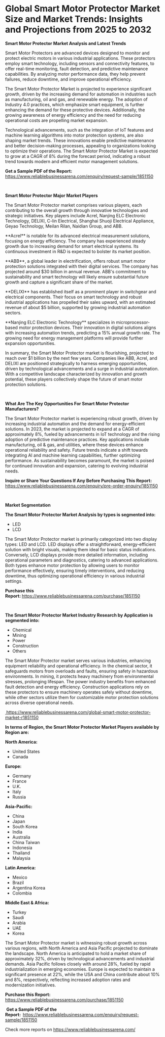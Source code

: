 <p><h1>Global Smart Motor Protector Market Size and Market Trends: Insights and Projections from 2025 to 2032</h1></p><p><strong>Smart Motor Protector Market Analysis and Latest Trends</strong></p>
<p><p>Smart Motor Protectors are advanced devices designed to monitor and protect electric motors in various industrial applications. These protectors employ smart technology, including sensors and connectivity features, to offer real-time monitoring, fault detection, and predictive maintenance capabilities. By analyzing motor performance data, they help prevent failures, reduce downtime, and improve operational efficiency.</p><p>The Smart Motor Protector Market is projected to experience significant growth, driven by the increasing demand for automation in industries such as manufacturing, oil and gas, and renewable energy. The adoption of Industry 4.0 practices, which emphasize smart equipment, is further enhancing the demand for these protective devices. Additionally, the growing awareness of energy efficiency and the need for reducing operational costs are propelling market expansion.</p><p>Technological advancements, such as the integration of IoT features and machine learning algorithms into motor protection systems, are also shaping market trends. These innovations enable predictive maintenance and better decision-making processes, appealing to organizations looking to optimize their operations. The Smart Motor Protector Market is expected to grow at a CAGR of 8% during the forecast period, indicating a robust trend towards modern and efficient motor management solutions.</p></p>
<p><strong>Get a Sample PDF of the Report:&nbsp;</strong> <a href="https://www.reliablebusinessarena.com/enquiry/request-sample/1851150?utm_campaign=3173&utm_medium=2&utm_source=Github&utm_content=ia&utm_term=26032025&utm_id=smart-motor-protector">https://www.reliablebusinessarena.com/enquiry/request-sample/1851150</a></p>
<p>&nbsp;</p>
<p><strong>Smart Motor Protector Major Market Players</strong></p>
<p><p>The Smart Motor Protector market comprises various players, each contributing to the overall growth through innovative technologies and strategic initiatives. Key players include Acrel, Nanjing ELC Electronic Technology, DELIXI, C-lin Electrical, Shanghai Shuoji Electrical Appliance, Geyao Technology, Meilan Rilan, Naidian Group, and ABB.</p><p>**Acrel** is notable for its advanced electrical measurement solutions, focusing on energy efficiency. The company has experienced steady growth due to increasing demand for smart electrical systems. Its continuous investment in R&D is expected to bolster its market position.</p><p>**ABB**, a global leader in electrification, offers robust smart motor protection solutions integrated with their digital services. The company has projected around $30 billion in annual revenue. ABB's commitment to sustainability and smart technology will likely ensure substantial future growth and capture a significant share of the market.</p><p>**DELIXI** has established itself as a prominent player in switchgear and electrical components. Their focus on smart technology and robust industrial applications has propelled their sales upward, with an estimated revenue of about $5 billion, supported by growing industrial automation sectors.</p><p>**Nanjing ELC Electronic Technology** specializes in microprocessor-based motor protection devices. Their innovation in digital solutions aligns with increasing automation trends, predicting a 15% annual growth rate. The growing need for energy management platforms will provide further expansion opportunities.</p><p>In summary, the Smart Motor Protector market is flourishing, projected to reach over $1 billion by the next few years. Companies like ABB, Acrel, and DELIXI are positioned strategically to harness emerging opportunities, driven by technological advancements and a surge in industrial automation. With a competitive landscape characterized by innovation and growth potential, these players collectively shape the future of smart motor protection solutions.</p></p>
<p>&nbsp;</p>
<p><strong>What Are The Key Opportunities For Smart Motor Protector Manufacturers?</strong></p>
<p><p>The Smart Motor Protector market is experiencing robust growth, driven by increasing industrial automation and the demand for energy-efficient solutions. In 2023, the market is projected to expand at a CAGR of approximately 8%, fueled by advancements in IoT technology and the rising adoption of predictive maintenance practices. Key applications include manufacturing, oil & gas, and utilities, where these devices enhance operational reliability and safety. Future trends indicate a shift towards integrating AI and machine learning capabilities, further optimizing performance. As sustainability becomes paramount, the market is poised for continued innovation and expansion, catering to evolving industrial needs.</p></p>
<p><strong>Inquire or Share Your Questions If Any Before Purchasing This Report:</strong> <a href="https://www.reliablebusinessarena.com/enquiry/pre-order-enquiry/1851150?utm_campaign=3173&utm_medium=2&utm_source=Github&utm_content=ia&utm_term=26032025&utm_id=smart-motor-protector">https://www.reliablebusinessarena.com/enquiry/pre-order-enquiry/1851150</a></p>
<p>&nbsp;</p>
<p><strong>Market Segmentation</strong></p>
<p><strong>The Smart Motor Protector Market Analysis by types is segmented into:</strong></p>
<p><ul><li>LED</li><li>LCD</li></ul></p>
<p><p>The Smart Motor Protector market is primarily categorized into two display types: LED and LCD. LED displays offer a straightforward, energy-efficient solution with bright visuals, making them ideal for basic status indications. Conversely, LCD displays provide more detailed information, including operational parameters and diagnostics, catering to advanced applications. Both types enhance motor protection by allowing users to monitor performance effectively, ensuring timely interventions, and reducing downtime, thus optimizing operational efficiency in various industrial settings.</p></p>
<p><strong>Purchase this Report:&nbsp;</strong><a href="https://www.reliablebusinessarena.com/purchase/1851150?utm_campaign=3173&utm_medium=2&utm_source=Github&utm_content=ia&utm_term=26032025&utm_id=smart-motor-protector">https://www.reliablebusinessarena.com/purchase/1851150</a></p>
<p>&nbsp;</p>
<p><strong>The Smart Motor Protector Market Industry Research by Application is segmented into:</strong></p>
<p><ul><li>Chemical</li><li>Mining</li><li>Power</li><li>Construction</li><li>Others</li></ul></p>
<p><p>The Smart Motor Protector market serves various industries, enhancing equipment reliability and operational efficiency. In the chemical sector, it safeguards motors from overloads and faults, ensuring safety in hazardous environments. In mining, it protects heavy machinery from environmental stresses, prolonging lifespan. The power industry benefits from enhanced fault detection and energy efficiency. Construction applications rely on these protectors to ensure machinery operates safely without downtime, while other sectors utilize them for customizable motor protection solutions across diverse operational needs.</p></p>
<p><a href="https://www.reliablebusinessarena.com/global-smart-motor-protector-market-r1851150?utm_campaign=3173&utm_medium=2&utm_source=Github&utm_content=ia&utm_term=26032025&utm_id=smart-motor-protector">&nbsp;https://www.reliablebusinessarena.com/global-smart-motor-protector-market-r1851150</a></p>
<p><strong>In terms of Region, the Smart Motor Protector Market Players available by Region are:</strong></p>
<p>
    <p> <strong> North America: </strong>
        <ul>
            <li>United States</li>
            <li>Canada</li>
        </ul>
        </p> 
    <p> <strong> Europe: </strong>
        <ul>
            <li>Germany</li>
            <li>France</li>
            <li>U.K.</li>
            <li>Italy</li>
            <li>Russia</li>
        </ul>
        </p> 
    <p> <strong> Asia-Pacific: </strong>
        <ul>
            <li>China</li>
            <li>Japan</li>
            <li>South Korea</li>
            <li>India</li>
            <li>Australia</li>
            <li>China Taiwan</li>
            <li>Indonesia</li>
            <li>Thailand</li>
            <li>Malaysia</li>
        </ul>
        </p> 
    <p> <strong> Latin America: </strong>
        <ul>
            <li>Mexico</li>
            <li>Brazil</li>
            <li>Argentina Korea</li>
            <li>Colombia</li>
        </ul>
        </p> 
    <p> <strong> Middle East & Africa: </strong>
        <ul>
            <li>Turkey</li>
            <li>Saudi</li>
            <li>Arabia</li>
            <li>UAE</li>
            <li>Korea</li>
        </ul>
    </p>
    </p>
<p><p>The Smart Motor Protector market is witnessing robust growth across various regions, with North America and Asia Pacific projected to dominate the landscape. North America is anticipated to hold a market share of approximately 32%, driven by technological advancements and industrial demands. Asia Pacific follows closely with around 28%, fueled by rapid industrialization in emerging economies. Europe is expected to maintain a significant presence at 22%, while the USA and China contribute about 10% and 8%, respectively, reflecting increased adoption rates and modernization initiatives.</p></p>
<p><strong>Purchase this Report: </strong><a href="https://www.reliablebusinessarena.com/purchase/1851150?utm_campaign=3173&utm_medium=2&utm_source=Github&utm_content=ia&utm_term=26032025&utm_id=smart-motor-protector">https://www.reliablebusinessarena.com/purchase/1851150</a></p>
<p>&nbsp;<strong>Get a Sample PDF of the Report:&nbsp;&nbsp;</strong><a href="https://www.reliablebusinessarena.com/enquiry/request-sample/1851150?utm_campaign=3173&utm_medium=2&utm_source=Github&utm_content=ia&utm_term=26032025&utm_id=smart-motor-protector">https://www.reliablebusinessarena.com/enquiry/request-sample/1851150</a></p>
<p><strong></strong></p>
<p>Check more reports on <a href="https://www.reliablebusinessarena.com/?utm_campaign=3173&utm_medium=2&utm_source=Github&utm_content=ia&utm_term=26032025&utm_id=smart-motor-protector">https://www.reliablebusinessarena.com/</a></p>